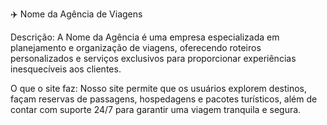 ✈️ Nome da Agência de Viagens

Descrição:
A Nome da Agência é uma empresa especializada em planejamento e organização de viagens, oferecendo roteiros personalizados e serviços exclusivos para proporcionar experiências inesquecíveis aos clientes.

O que o site faz:
Nosso site permite que os usuários explorem destinos, façam reservas de passagens, hospedagens e pacotes turísticos, além de contar com suporte 24/7 para garantir uma viagem tranquila e segura.
